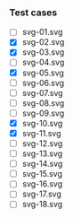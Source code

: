 ### Test cases

- [ ] svg-01.svg
- [x] svg-02.svg
- [x] svg-03.svg
- [ ] svg-04.svg
- [x] svg-05.svg
- [ ] svg-06.svg
- [ ] svg-07.svg
- [ ] svg-08.svg
- [ ] svg-09.svg
- [x] svg-10.svg
- [x] svg-11.svg
- [ ] svg-12.svg
- [ ] svg-13.svg
- [ ] svg-14.svg
- [ ] svg-15.svg
- [ ] svg-16.svg
- [ ] svg-17.svg
- [ ] svg-18.svg
